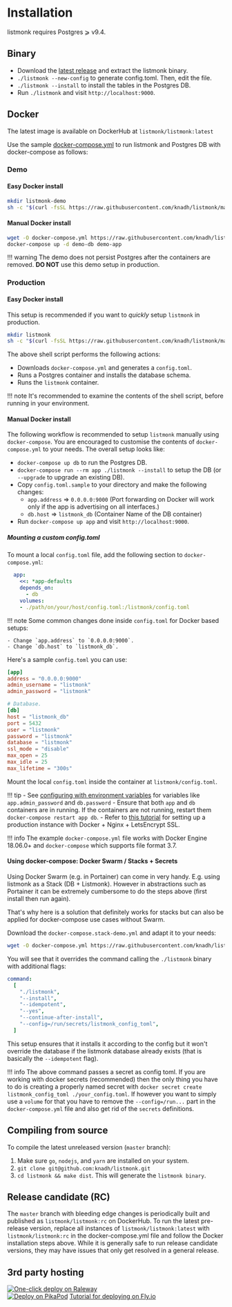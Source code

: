 # Installation

listmonk requires Postgres ⩾ v9.4.

## Binary

- Download the [latest release](https://github.com/knadh/listmonk/releases) and extract the listmonk binary.
- `./listmonk --new-config` to generate config.toml. Then, edit the file.
- `./listmonk --install` to install the tables in the Postgres DB.
- Run `./listmonk` and visit `http://localhost:9000`.

## Docker

The latest image is available on DockerHub at `listmonk/listmonk:latest`

Use the sample [docker-compose.yml](https://github.com/knadh/listmonk/blob/master/docker-compose.yml) to run listmonk and Postgres DB with docker-compose as follows:

### Demo

#### Easy Docker install

```bash
mkdir listmonk-demo
sh -c "$(curl -fsSL https://raw.githubusercontent.com/knadh/listmonk/master/install-demo.sh)"
```

#### Manual Docker install

```bash
wget -O docker-compose.yml https://raw.githubusercontent.com/knadh/listmonk/master/docker-compose.yml
docker-compose up -d demo-db demo-app
```

!!! warning
The demo does not persist Postgres after the containers are removed. **DO NOT** use this demo setup in production.

### Production

#### Easy Docker install

This setup is recommended if you want to _quickly_ setup `listmonk` in production.

```bash
mkdir listmonk
sh -c "$(curl -fsSL https://raw.githubusercontent.com/knadh/listmonk/master/install-prod.sh)"
```

The above shell script performs the following actions:

- Downloads `docker-compose.yml` and generates a `config.toml`.
- Runs a Postgres container and installs the database schema.
- Runs the `listmonk` container.

!!! note
It's recommended to examine the contents of the shell script, before running in your environment.

#### Manual Docker install

The following workflow is recommended to setup `listmonk` manually using `docker-compose`. You are encouraged to customise the contents of `docker-compose.yml` to your needs. The overall setup looks like:

- `docker-compose up db` to run the Postgres DB.
- `docker-compose run --rm app ./listmonk --install` to setup the DB (or `--upgrade` to upgrade an existing DB).
- Copy `config.toml.sample` to your directory and make the following changes:
  - `app.address` => `0.0.0.0:9000` (Port forwarding on Docker will work only if the app is advertising on all interfaces.)
  - `db.host` => `listmonk_db` (Container Name of the DB container)
- Run `docker-compose up app` and visit `http://localhost:9000`.

##### Mounting a custom config.toml

To mount a local `config.toml` file, add the following section to `docker-compose.yml`:

```yml
  app:
    <<: *app-defaults
    depends_on:
      - db
    volumes:
    - ./path/on/your/host/config.toml:/listmonk/config.toml
```

!!! note
Some common changes done inside `config.toml` for Docker based setups:

    - Change `app.address` to `0.0.0.0:9000`.
    - Change `db.host` to `listmonk_db`.

Here's a sample `config.toml` you can use:

```toml
[app]
address = "0.0.0.0:9000"
admin_username = "listmonk"
admin_password = "listmonk"

# Database.
[db]
host = "listmonk_db"
port = 5432
user = "listmonk"
password = "listmonk"
database = "listmonk"
ssl_mode = "disable"
max_open = 25
max_idle = 25
max_lifetime = "300s"
```

Mount the local `config.toml` inside the container at `listmonk/config.toml`.

!!! tip - See [configuring with environment variables](../configuration) for variables like `app.admin_password` and `db.password` - Ensure that both `app` and `db` containers are in running. If the containers are not running, restart them `docker-compose restart app db`. - Refer to [this tutorial](https://yasoob.me/posts/setting-up-listmonk-opensource-newsletter-mailing/) for setting up a production instance with Docker + Nginx + LetsEncrypt SSL.

!!! info
The example `docker-compose.yml` file works with Docker Engine 18.06.0+ and `docker-compose` which supports file format 3.7.

#### Using docker-compose: Docker Swarm / Stacks + Secrets

Using Docker Swarm (e.g. in Portainer) can come in very handy.
E.g. using listmonk as a Stack (DB + Listmonk).
However in abstractions such as Portainer it can be extremely cumbersome to do the steps above (first install then run again).

That's why here is a solution that definitely works for stacks but can also be applied for docker-compose use cases without Swarm.

Download the `docker-compose.stack-demo.yml` and adapt it to your needs:

```bash
wget -O docker-compose.yml https://raw.githubusercontent.com/knadh/listmonk/master/docker-compose.stack-demo.yml
```

You will see that it overrides the command calling the `./listmonk` binary with
additional flags:

```yml
command:
  [
    "./listmonk",
    "--install",
    "--idempotent",
    "--yes",
    "--continue-after-install",
    "--config=/run/secrets/listmonk_config_toml",
  ]
```

This setup ensures that it installs it according to the config but it won't override the database
if the listmonk database already exists (that is basically the `--idempotent` flag).

!!! info
The above command passes a secret as config toml.
If you are working with docker secrets (recommended) then the only thing you have to do is creating
a properly named secret with `docker secret create listmonk_config_toml ./your_config.toml`. If however you want to simply use a `volume` for that you have to remove the `--config=/run...` part in the `docker-compose.yml` file and also get rid of the `secrets` definitions.

## Compiling from source

To compile the latest unreleased version (`master` branch):

1. Make sure `go`, `nodejs`, and `yarn` are installed on your system.
2. `git clone git@github.com:knadh/listmonk.git`
3. `cd listmonk && make dist`. This will generate the `listmonk binary`.

## Release candidate (RC)

The `master` branch with bleeding edge changes is periodically built and published as `listmonk/listmonk:rc` on DockerHub. To run the latest pre-release version, replace all instances of `listmonk/listmonk:latest` with `listmonk/listmonk:rc` in the docker-compose.yml file and follow the Docker installation steps above. While it is generally safe to run release candidate versions, they may have issues that only get resolved in a general release.

## 3rd party hosting

<a href="https://railway.app/new/template/listmonk"><img src="https://camo.githubusercontent.com/081df3dd8cff37aab35044727b02b94a8e948052487a8c6253e190f5940d776d/68747470733a2f2f7261696c7761792e6170702f627574746f6e2e737667" alt="One-click deploy on Raleway" style="max-height: 32px;" /></a>
<br />
<a href="https://www.pikapods.com/pods?run=listmonk"><img src="https://www.pikapods.com/static/run-button.svg" alt="Deploy on PikaPod" /></a>
<a href ="https://github.com/paulrudy/listmonk-on-fly">Tutorial for deploying on Fly.io</a>

```

```
